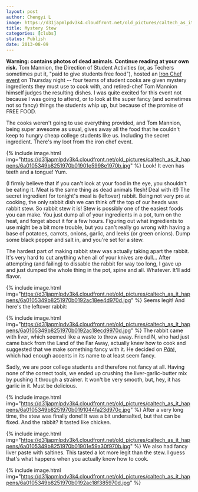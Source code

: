 ```yaml
---
layout: post
author: Chengyi L
image: https://d31japmlpdv3k4.cloudfront.net/old_pictures/caltech_as_it_happens/6a0105349b8251970b0192ac155299970d.jpg
title: Mystery Stew 
categories: [clubs]
status: Publish
date: 2013-08-09
---
```


**Warning: contains photos of dead animals. Continue reading at your own risk.** 
Tom Mannion, the Direction of Student Activities (or, as Techers sometimes put it, "paid to give students free food"), hosted an <a href="https://www.typepad.com/services/trackback/6a0105349b8251970b0191043b3dd5970c" target="_self">Iron Chef event</a> on Thursday night -- four teams of student cooks are given mystery ingredients they must use to cook with, and retired-chef Tom Mannion himself judges the resulting dishes. I was quite excited for this event not because I was going to attend, or to look at the super fancy (and sometimes not so fancy) things the students whip up, but because of the promise of FREE FOOD.

The cooks weren't going to use everything provided, and Tom Mannion, being super awesome as usual, gives away all the food that he couldn't keep to hungry cheap college students like us. Including the secret ingredient. 
There's my loot from the iron chef event. 

{% include image.html img="https://d31japmlpdv3k4.cloudfront.net/old_pictures/caltech_as_it_happens/6a0105349b8251970b01901e5998e1970b.jpg" %}
Look! It even has teeth and a tongue! Yum.

(I firmly believe that if you can't look at your food in the eye, you shouldn't be eating it. Meat is the same thing as dead animals flesh! Deal with it!) 
The secret ingredient for tonight's meal is (leftover) rabbit. Being not very pro at cooking, the only rabbit dish we can think off the top of our heads was rabbit stew. So rabbit stew it is! 
Stew is possibly one of the easiest foods you can make. You just dump all of your ingredients in a pot, turn on the heat, and forget about it for a few hours. Figuring out what ingredients to use might be a bit more trouble, but you can't really go wrong with having a base of potatoes, carrots, onions, garlic, and leeks (or green onions). Dump some black pepper and salt in, and you're set for a stew.

The hardest part of making rabbit stew was actually taking apart the rabbit. It's very hard to cut anything when all of your knives are dull... After attempting (and failing) to dissable the rabbit for way too long, I gave up and just dumped the whole thing in the pot, spine and all. Whatever. It'll add flavor. 


{% include image.html img="https://d31japmlpdv3k4.cloudfront.net/old_pictures/caltech_as_it_happens/6a0105349b8251970b0192ac18ee4d970d.jpg" %}
Seems legit! 
And here's the leftover rabbit:


{% include image.html img="https://d31japmlpdv3k4.cloudfront.net/old_pictures/caltech_as_it_happens/6a0105349b8251970b0192ac18ecd9970d.jpg" %}
The rabbit came with liver, which seemed like a waste to throw away. Friend N, who had just came back from the Land of the Far Away, actually knew how to cook and suggested that we make something fancy with it. He decided on <a href="https://en.wikipedia.org/wiki/P%C3%A2t%C3%A9">*Pâté*</a>, which had enough accents in its name to at least seem fancy.

Sadly, we are poor college students and therefore not fancy at all. Having none of the correct tools, we ended up crushing the liver-garlic-butter mix by pushing it through a strainer. It won't be very smooth, but, hey, it has garlic in it. Must be delicious. 


{% include image.html img="https://d31japmlpdv3k4.cloudfront.net/old_pictures/caltech_as_it_happens/6a0105349b8251970b0191044fa23d970c.jpg" %}
After a very long time, the stew was finally done! It was a bit undersalted, but that can be fixed. And the rabbit? It tasted like chicken. 


{% include image.html img="https://d31japmlpdv3k4.cloudfront.net/old_pictures/caltech_as_it_happens/6a0105349b8251970b01901e59a30f970b.jpg" %}
We also had fancy liver paste with saltines. This tasted a lot more legit than the stew. I guess that's what happens when you actually know how to cook. 


{% include image.html img="https://d31japmlpdv3k4.cloudfront.net/old_pictures/caltech_as_it_happens/6a0105349b8251970b0192ac18f385970d.jpg" %}

